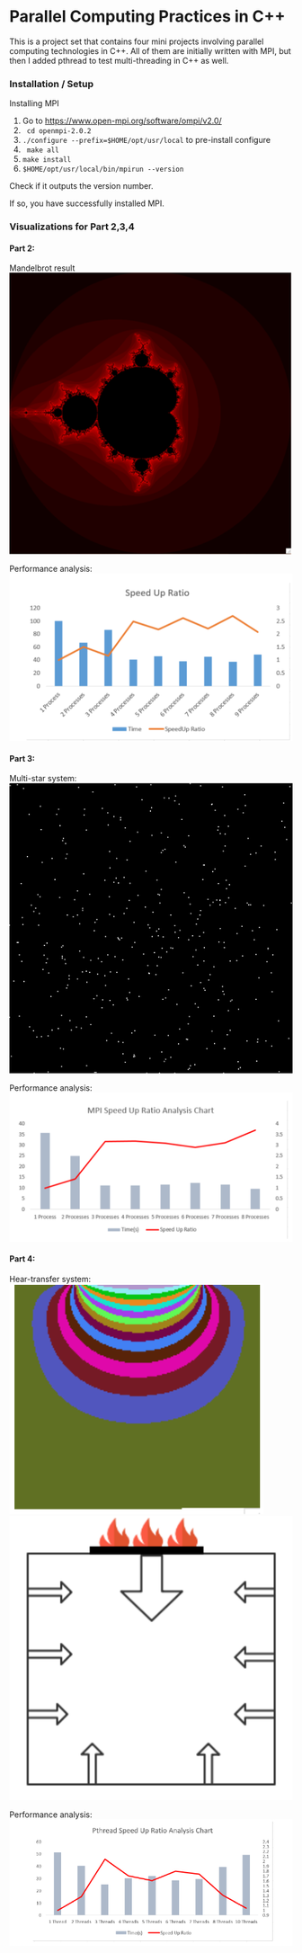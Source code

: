 # Parallel Computing Practices in C++

This is a project set that contains four mini projects involving parallel computing technologies in C++. All of them are initially written with MPI, but then I added
pthread to test multi-threading in C++ as well.


### Installation / Setup
Installing MPI
1. Go to https://www.open-mpi.org/software/ompi/v2.0/
2. ``` cd openmpi-2.0.2```
3. ```./configure --prefix=$HOME/opt/usr/local``` to pre-install configure
4. ``` make all```
5. ``` make install ```
6. ```$HOME/opt/usr/local/bin/mpirun --version```

Check if it outputs the version number.

If so, you have successfully installed MPI.

### Visualizations for Part 2,3,4
#### Part 2: 

Mandelbrot result
![p2_viz](./demo/p2_viz.png)

Performance analysis:
![p2_perf](./demo/p2_perf.png)

#### Part 3:
Multi-star system:
![p3_viz](./demo/p3_viz.png)

Performance analysis:
![p3_perf](./demo/p3_perf.png)

#### Part 4:
Hear-transfer system:
![p4_viz](./demo/p4_viz_1.png) ![p4_viz2](./demo/p4_viz_2.png)

Performance analysis:
![p4_perf](./demo/p4_perf.png)







